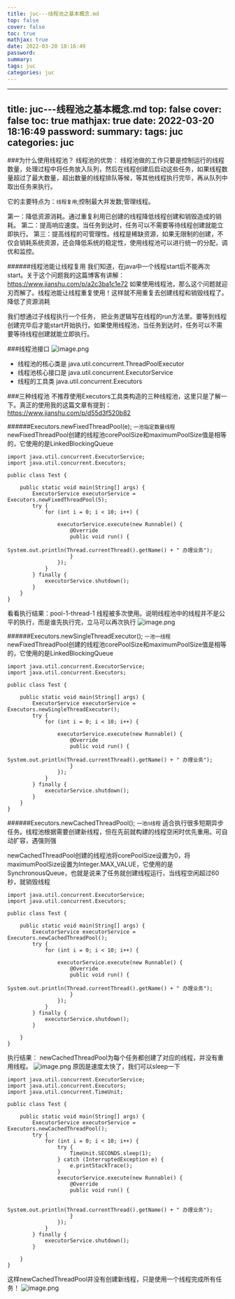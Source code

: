 ```yaml
---
title: juc---线程池之基本概念.md
top: false
cover: false
toc: true
mathjax: true
date: 2022-03-20 18:16:49
password:
summary:
tags: juc
categories: juc
---
```

---
title: juc---线程池之基本概念.md
top: false
cover: false
toc: true
mathjax: true
date: 2022-03-20 18:16:49
password:
summary:
tags: juc
categories: juc
---
###为什么使用线程池？
线程池的优势：
线程池做的工作只要是控制运行的线程数量，处理过程中将任务放入队列，然后在线程创建后启动这些任务，如果线程数量超过了最大数量，超出数量的线程排队等候，等其他线程执行完毕，再从队列中取出任务来执行。
 
它的主要特点为：`线程复用`;控制最大并发数;管理线程。
 
第一：降低资源消耗。通过重复利用已创建的线程降低线程创建和销毁造成的销耗。
第二：提高响应速度。当任务到达时，任务可以不需要等待线程创建就能立即执行。
第三：提高线程的可管理性。线程是稀缺资源，如果无限制的创建，不仅会销耗系统资源，还会降低系统的稳定性，使用线程池可以进行统一的分配，调优和监控。
 
 
 ######线程池能让线程复用
我们知道，在java中一个线程start后不能再次start。关于这个问题我的这篇博客有讲解：https://www.jianshu.com/p/a2c3ba1c1e72
如果使用线程池，那么这个问题就迎刃而解了。线程池能让线程重复使用！这样就不用重复去创建线程和销毁线程了。降低了资源消耗


我们想通过子线程执行一个任务， 把业务逻辑写在线程的run方法里。要等到线程创建完毕后才能start开始执行。如果使用线程池，当任务到达时，任务可以不需要等待线程创建就能立即执行。

###线程池接口
![image.png](https://upload-images.jianshu.io/upload_images/13965490-751c8c57a77a731d.png?imageMogr2/auto-orient/strip%7CimageView2/2/w/1240)


- 线程池的核心类是 java.util.concurrent.ThreadPoolExecutor
- 线程池核心接口是 java.util.concurrent.ExecutorService 
- 线程的工具类 java.util.concurrent.Executors


###三种线程池
不推荐使用Executors工具类构造的三种线程池，这里只是了解一下。真正的使用我的这篇文章有提到：https://www.jianshu.com/p/d55d3f520b82

######Executors.newFixedThreadPool(e);
`一池指定数量线程`
newFixedThreadPool创建的线程池corePoolSize和maximumPoolSize值是相等的，它使用的是LinkedBlockingQueue

~~~
import java.util.concurrent.ExecutorService;
import java.util.concurrent.Executors;

public class Test {

    public static void main(String[] args) {
        ExecutorService executorService = Executors.newFixedThreadPool(5);
        try {
            for (int i = 0; i < 10; i++) {

                executorService.execute(new Runnable() {
                    @Override
                    public void run() {
                        System.out.println(Thread.currentThread().getName() + " 办理业务");
                    }
                });
            }
        } finally {
            executorService.shutdown();
        }
    }
}
~~~
看看执行结果：pool-1-thread-1 线程被多次使用。说明线程池中的线程并不是公平的执行，而是谁先执行完，立马可以再次执行
![image.png](https://upload-images.jianshu.io/upload_images/13965490-ac7908a741309b53.png?imageMogr2/auto-orient/strip%7CimageView2/2/w/1240)

######Executors.newSingleThreadExecutor();
`一池一线程`
newFixedThreadPool创建的线程池corePoolSize和maximumPoolSize值是相等的，它使用的是LinkedBlockingQueue
~~~
import java.util.concurrent.ExecutorService;
import java.util.concurrent.Executors;

public class Test {

    public static void main(String[] args) {
        ExecutorService executorService = Executors.newSingleThreadExecutor();
        try {
            for (int i = 0; i < 10; i++) {

                executorService.execute(new Runnable() {
                    @Override
                    public void run() {
                        System.out.println(Thread.currentThread().getName() + " 办理业务");
                    }
                });
            }
        } finally {
            executorService.shutdown();
        }
    }
}
~~~

######Executors.newCachedThreadPool();
`一池n线程`  适合执行很多短期异步任务。线程池根据需要创建新线程，但在先前就构建的线程空闲时优先重用。可自动扩容，遇强则强

newCachedThreadPool创建的线程池将corePoolSize设置为0，将maximumPoolSize设置为Integer.MAX_VALUE，它使用的是SynchronousQueue，也就是说来了任务就创建线程运行，当线程空闲超过60秒，就销毁线程


~~~
import java.util.concurrent.ExecutorService;
import java.util.concurrent.Executors;

public class Test {

    public static void main(String[] args) {
        ExecutorService executorService = Executors.newCachedThreadPool();
        try {
            for (int i = 0; i < 10; i++) {

                executorService.execute(new Runnable() {
                    @Override
                    public void run() {
                        System.out.println(Thread.currentThread().getName() + " 办理业务");
                    }
                });
            }
        } finally {
            executorService.shutdown();
        }

    }
}
~~~
执行结果： newCachedThreadPool为每个任务都创建了对应的线程，并没有重用线程。
![image.png](https://upload-images.jianshu.io/upload_images/13965490-fcece64fecda9733.png?imageMogr2/auto-orient/strip%7CimageView2/2/w/1240)
原因是速度太快了，我们可以sleep一下
~~~
import java.util.concurrent.ExecutorService;
import java.util.concurrent.Executors;
import java.util.concurrent.TimeUnit;

public class Test {

    public static void main(String[] args) {
        ExecutorService executorService = Executors.newCachedThreadPool();
        try {
            for (int i = 0; i < 10; i++) {
                try {
                    TimeUnit.SECONDS.sleep(1);
                } catch (InterruptedException e) {
                    e.printStackTrace();
                }
                executorService.execute(new Runnable() {
                    @Override
                    public void run() {

                        System.out.println(Thread.currentThread().getName() + " 办理业务");
                    }
                });
            }
        } finally {
            executorService.shutdown();
        }

    }
}
~~~
这样newCachedThreadPool并没有创建新线程，只是使用一个线程完成所有任务！
![image.png](https://upload-images.jianshu.io/upload_images/13965490-7a9cbdf00a7c167a.png?imageMogr2/auto-orient/strip%7CimageView2/2/w/1240)
